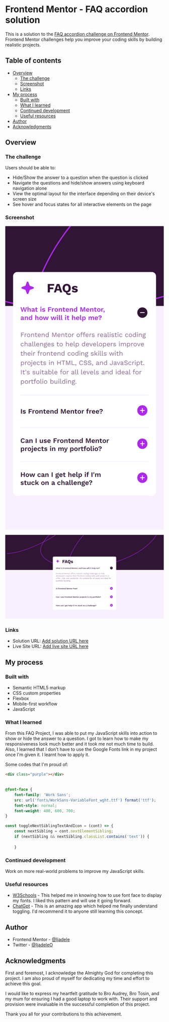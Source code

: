 # Frontend Mentor - FAQ accordion solution

This is a solution to the [FAQ accordion challenge on Frontend Mentor](https://www.frontendmentor.io/challenges/faq-accordion-wyfFdeBwBz). Frontend Mentor challenges help you improve your coding skills by building realistic projects. 

## Table of contents

- [Overview](#overview)
  - [The challenge](#the-challenge)
  - [Screenshot](#screenshot)
  - [Links](#links)
- [My process](#my-process)
  - [Built with](#built-with)
  - [What I learned](#what-i-learned)
  - [Continued development](#continued-development)
  - [Useful resources](#useful-resources)
- [Author](#author)
- [Acknowledgments](#acknowledgments)

## Overview

### The challenge

Users should be able to:

- Hide/Show the answer to a question when the question is clicked
- Navigate the questions and hide/show answers using keyboard navigation alone
- View the optimal layout for the interface depending on their device's screen size
- See hover and focus states for all interactive elements on the page

### Screenshot

![(mobile_screenshot)](images/mobile_screenshot.png)

![desktop_screenshot](images/desktop_screenshot.png)

### Links

- Solution URL: [Add solution URL here](https://your-solution-url.com)
- Live Site URL: [Add live site URL here](https://your-live-site-url.com)

## My process

### Built with

- Semantic HTML5 markup
- CSS custom properties
- Flexbox
- Mobile-first workflow
- JavaScript

### What I learned

From this FAQ Project, I was able to put my JavaScript skills into action to show or hide the answer to a question. I got to learn how to make my responsiveness look much better and it took me not much time to build. Also, I learned that I don't have to use the Google Fonts link in my project once I'm given it. I learnt how to apply it.

Some codes that I'm proud of:

```html
<div class="purple"></div>
```
```css

@font-face {
    font-family: 'Work Sans';
    src: url('fonts/WorkSans-VariableFont_wght.ttf') format('ttf');
    font-style: normal;
    font-weight: 400, 600, 700;  
}
```
``` js
const toggleNextSiblingTextAndIcon = (cont) => {
    const nextSibling = cont.nextElementSibling;
    if (nextSibling && nextSibling.classList.contains('text')) {
        
    }
```

### Continued development

Work on more real-world problems to improve my JavaScript skills.

### Useful resources

- [W3Schools](https://www.w3schools.com) - This helped me in knowing how to use font face to display my fonts. I liked this pattern and will use it going forward.
- [ChatGpt](https://chatgpt.com) - This is an amazing app which helped me finally understand toggling. I'd recommend it to anyone still learning this concept.

## Author

- Frontend Mentor - [@Ijadele](https://www.frontendmentor.io/profile/Ijadele)
- Twitter - [@IjadeleO](https://www.twitter.com/IjadeleO)

## Acknowledgments

First and foremost, I acknowledge the Almighty God for completing this project. I am also proud of myself for dedicating my time and effort to achieve this goal.

I would like to express my heartfelt gratitude to Bro Audrey, Bro Tosin, and my mum for ensuring I had a good laptop to work with. Their support and provision were invaluable in the successful completion of this project.

Thank you all for your contributions to this achievement.
